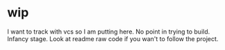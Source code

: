 # wip

I want to track with vcs so I am putting here. No point in trying to build. Infancy stage. Look at readme raw code if you wan't to follow the project.

<!---

# yekate

vulkan renderer.

Tested on win32 w/ clang and on unix-like with winemaker.

I am going to make a vidjya game with this engine.

## Compiling

You need to have vulkan 1.3 and the `VULKAN_SDK` env variable set up.

### Windows 

```
mkdir out
./build.bat
```
Uses clang. Write your own for other compilers. Scroll down to learn how.

### Linux / mac

You need to have wine dev tools installed (winemaker). Should compile without problems.
```
mkdir out
./build.sh
```

### Writing your own

If you want to compile yourself, here is all the theory you need.

- Source files        : `code/entry/main.cpp`
- Include directories : `code/`
- compiler flags      : `-nostdlib -lkernel32 -luser32 -lgdi32 -vulkan-1`

Look for equivalents for your platform / compiler.
```

I also pass `-g` so I can have debug symbols. You don't need it unless you are developing.

## For contributors

### Contributing

Open an issue for anything.

Check `STYLE.md` to get started

### Project Structure

- `code/`        All of the source code
- `data/`        fonts, images, res

**`code/`**

- `entry/`       Main application entry point. Game will go here.
- `base/`        Common functions. Needs `os/` for crt equivalent functions. Can work without `os/` if stdlib is provided. stdlib is not provided.
- `os/`          contains os code.
- `draw/`        high level drawing layer
- `render/`      gpu api layer
- `gpu/`         shader code
- `third_party/` libraries that I like to use. Embedded inside.
- `scratch/`     temporary test code
- `gen/`         Files generated by the metaprogrammer go here.
- `meta/`        Entry point for the metaprogrammer. Doesn't need to be built unless you are developing.

-->